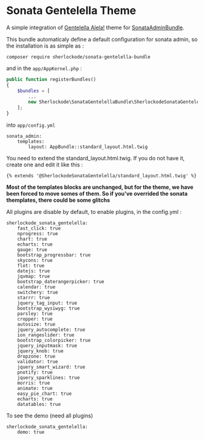# Sonata Gentelella Theme

A simple integration of [Gentelella Alela!](https://colorlib.com/polygon/gentelella/index.html) theme for [SonataAdminBundle](https://github.com/sonata-project/SonataAdminBundle).

This bundle automaticaly define a default configuration for sonata admin, so the installation is as simple as :

```
composer require sherlockode/sonata-gentelella-bundle
```

and in the `app/AppKernel.php` :

```php
public function registerBundles()
{
    $bundles = [
        ...
        new Sherlockode\SonataGentelellaBundle\SherlockodeSonataGentelellaBundle(),
    ];
}

```

into `app/config.yml`
```
sonata_admin:
    templates:
        layout: AppBundle::standard_layout.html.twig
```
You need to extend the standard_layout.html.twig. If you do not have it, create one and edit it like this : 
```
{% extends '@SherlockodeSonataGentelella/standard_layout.html.twig' %}
```

**Most of the templates blocks are unchanged, but for the theme, we have been forced to move somes of them. So if you've overrided the sonata themplates, there could be some glitchs**


All plugins are disable by default, to enable plugins, in the config.yml : 
 ```
 sherlockode_sonata_gentelella:
     fast_click: true
     nprogress: true
     chart: true
     echarts: true
     gauge: true
     bootstrap_progressbar: true
     skycons: true
     flot: true
     datejs: true
     jqvmap: true
     bootstrap_daterangerpicker: true
     calendar: true
     switchery: true
     starrr: true
     jquery_tag_input: true
     bootstrap_wysiwyg: true
     parsley: true
     cropper: true
     autosize: true
     jquery_autocomplete: true
     ion_rangeslider: true
     bootstrap_colorpicker: true
     jquery_inputmask: true
     jquery_knob: true
     dropzone: true
     validator: true
     jquery_smart_wizard: true
     pnotify: true
     jquery_sparklines: true
     morris: true
     animate: true
     easy_pie_chart: true
     echarts: true
     datatables: true
 ```
 
  To see the demo (need all plugins) 
  ```
  sherlockode_sonata_gentelella:
      demo: true
  ```
